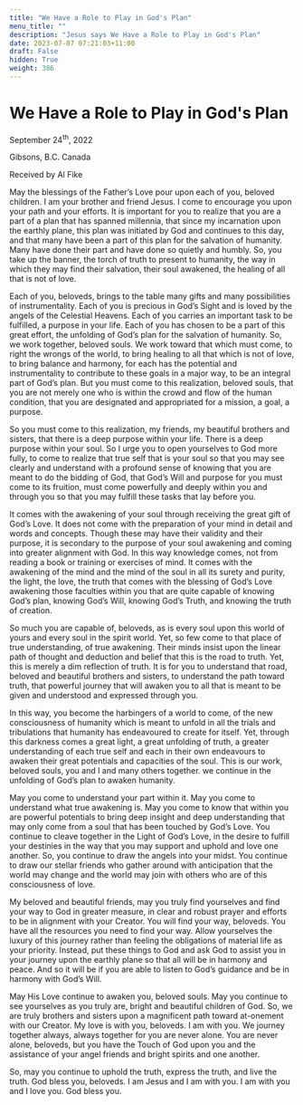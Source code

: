 ```yaml
---
title: "We Have a Role to Play in God's Plan"
menu_title: ""
description: "Jesus says We Have a Role to Play in God's Plan"
date: 2023-07-07 07:21:03+11:00
draft: False
hidden: True
weight: 386
---
```

# We Have a Role to Play in God's Plan

September 24<sup>th</sup>, 2022

Gibsons, B.C. Canada

Received by Al Fike   

May the blessings of the Father’s Love pour upon each of you, beloved children. I am your brother and friend Jesus. I come to encourage you upon your path and your efforts. It is important for you to realize that you are a part of a plan that has spanned millennia, that since my incarnation upon the earthly plane, this plan was initiated by God and continues to this day, and that many have been a part of this plan for the salvation of humanity. Many have done their part and have done so quietly and humbly. So, you take up the banner, the torch of truth to present to humanity, the way in which they may find their salvation, their soul awakened, the healing of all that is not of love.

Each of you, beloveds, brings to the table many gifts and many possibilities of instrumentality. Each of you is precious in God’s Sight and is loved by the angels of the Celestial Heavens. Each of you carries an important task to be fulfilled, a purpose in your life. Each of you has chosen to be a part of this great effort, the unfolding of God’s plan for the salvation of humanity. So, we work together, beloved souls. We work toward that which must come, to right the wrongs of the world, to bring healing to all that which is not of love, to bring balance and harmony, for each has the potential and instrumentality to contribute to these goals in a major way, to be an integral part of God’s plan. But you must come to this realization, beloved souls, that you are not merely one who is within the crowd and flow of the human condition, that you are designated and appropriated for a mission, a goal, a purpose.

So you must come to this realization, my friends, my beautiful brothers and sisters, that there is a deep purpose within your life. There is a deep purpose within your soul. So I urge you to open yourselves to God more fully, to come to realize that true self that is your soul so that you may see clearly and understand with a profound sense of knowing that you are meant to do the bidding of God, that God’s Will and purpose for you must come to its fruition, must come powerfully and deeply within you and through you so that you may fulfill these tasks that lay before you. 

It comes with the awakening of your soul through receiving the great gift of God’s Love. It does not come with the preparation of your mind in detail and words and concepts. Though these may have their validity and their purpose, it is secondary to the purpose of your soul awakening and coming into greater alignment with God. In this way knowledge comes, not from reading a book or training or exercises of mind. It comes with the awakening of the mind and the mind of the soul in all its surety and purity, the light, the love, the truth that comes with the blessing of God’s Love awakening those faculties within you that are quite capable of knowing God’s plan, knowing God’s Will, knowing God’s Truth, and knowing the truth of creation.

So much you are capable of, beloveds, as is every soul upon this world of yours and every soul in the spirit world. Yet, so few come to that place of true understanding, of true awakening. Their minds insist upon the linear path of thought and deduction and belief that this is the road to truth. Yet, this is merely a dim reflection of truth. It is for you to understand that road, beloved and beautiful brothers and sisters, to understand the path toward truth, that powerful journey that will awaken you to all that is meant to be given and understood and expressed through you.

In this way, you become the harbingers of a world to come, of the new consciousness of humanity which is meant to unfold in all the trials and tribulations that humanity has endeavoured to create for itself. Yet, through this darkness comes a great light, a great unfolding of truth, a greater understanding of each true self and each in their own endeavours to awaken their great potentials and capacities of the soul. This is our work, beloved souls, you and I and many others together. we continue in the unfolding of God’s plan to awaken humanity.

May you come to understand your part within it. May you come to understand what true awakening is. May you come to know that within you are powerful potentials to bring deep insight and deep understanding that may only come from a soul that has been touched by God’s Love. You continue to cleave together in the Light of God’s Love, in the desire to fulfill your destinies in the way that you may support and uphold and love one another. So, you continue to draw the angels into your midst. You continue to draw our stellar friends who gather around with anticipation that the world may change and the world may join with others who are of this consciousness of love.

My beloved and beautiful friends, may you truly find yourselves and find your way to God in greater measure, in clear and robust prayer and efforts to be in alignment with your Creator. You will find your way, beloveds. You have all the resources you need to find your way. Allow yourselves the luxury of this journey rather than feeling the obligations of material life as your priority. Instead, put these things to God and ask God to assist you in your journey upon the earthly plane so that all will be in harmony and peace. And so it will be if you are able to listen to God’s guidance and be in harmony with God’s Will.

May His Love continue to awaken you, beloved souls. May you continue to see yourselves as you truly are, bright and beautiful children of God. So, we are truly brothers and sisters upon a magnificent path toward at-onement with our Creator. My love is with you, beloveds. I am with you. We journey together always, always together for you are never alone. You are never alone, beloveds, but you have the Touch of God upon you and the assistance of your angel friends and bright spirits and one another.

So, may you continue to uphold the truth, express the truth, and live the truth. God bless you, beloveds. I am Jesus and I am with you. I am with you and I love you. God bless you.